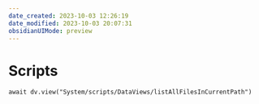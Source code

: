 ```yaml
---
date_created: 2023-10-03 12:26:19
date_modified: 2023-10-03 20:07:31
obsidianUIMode: preview
---
```

# Scripts

```dataviewjs
await dv.view("System/scripts/DataViews/listAllFilesInCurrentPath")
```

